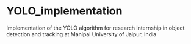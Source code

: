 # YOLO_implementation
Implementation of the YOLO algorithm for research internship in object detection and tracking at Manipal University of Jaipur, India
